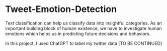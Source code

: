 # Tweet-Emotion-Detection
Text classification can help us classify data into insightful categories.
As an important building block of human existence, we have to investigate human emotions which helps us in predicting future decisions and behaviors.

In this project, I used ChatGPT to label my twitter data [TO BE CONTINUED]
